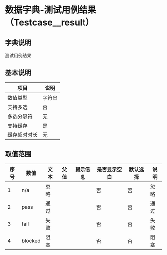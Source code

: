 # 数据字典-测试用例结果（Testcase__result）
## 字典说明
测试用例结果

## 基本说明
| 项目 | 说明 |
| -- | -- |
| 数值类型 | 字符串 |
| 支持多选 | 否 |
| 多选分隔符 | 无 |
| 支持缓存 | 是 |
| 缓存超时时长 | 无 |

## 取值范围
| 序号 | 数值 | 文本 | 父值 | 提示信息 | 是否显示空白 | 默认选择 | 说明 |
| -- | -- | -- | -- | -- | -- | -- | -- |
| 1 | n/a | 忽略 |  |  | 否 | 否 | 忽略 |
| 2 | pass | 通过 |  |  | 否 | 否 | 通过 |
| 3 | fail | 失败 |  |  | 否 | 否 | 失败 |
| 4 | blocked | 阻塞 |  |  | 否 | 否 | 阻塞 |

